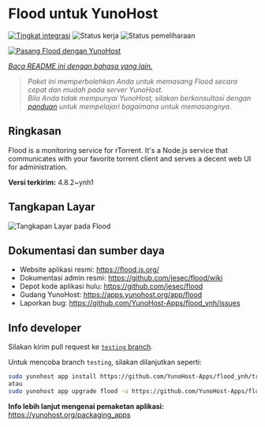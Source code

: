 <!--
N.B.: README ini dibuat secara otomatis oleh <https://github.com/YunoHost/apps/tree/master/tools/readme_generator>
Ini TIDAK boleh diedit dengan tangan.
-->

# Flood untuk YunoHost

[![Tingkat integrasi](https://dash.yunohost.org/integration/flood.svg)](https://ci-apps.yunohost.org/ci/apps/flood/) ![Status kerja](https://ci-apps.yunohost.org/ci/badges/flood.status.svg) ![Status pemeliharaan](https://ci-apps.yunohost.org/ci/badges/flood.maintain.svg)

[![Pasang Flood dengan YunoHost](https://install-app.yunohost.org/install-with-yunohost.svg)](https://install-app.yunohost.org/?app=flood)

*[Baca README ini dengan bahasa yang lain.](./ALL_README.md)*

> *Paket ini memperbolehkan Anda untuk memasang Flood secara cepat dan mudah pada server YunoHost.*  
> *Bila Anda tidak mempunyai YunoHost, silakan berkonsultasi dengan [panduan](https://yunohost.org/install) untuk mempelajari bagaimana untuk memasangnya.*

## Ringkasan

Flood is a monitoring service for rTorrent. It's a Node.js service that communicates with your favorite torrent client and serves a decent web UI for administration.

**Versi terkirim:** 4.8.2~ynh1

## Tangkapan Layar

![Tangkapan Layar pada Flood](./doc/screenshots/screenshot.png)

## Dokumentasi dan sumber daya

- Website aplikasi resmi: <https://flood.js.org/>
- Dokumentasi admin resmi: <https://github.com/jesec/flood/wiki>
- Depot kode aplikasi hulu: <https://github.com/jesec/flood>
- Gudang YunoHost: <https://apps.yunohost.org/app/flood>
- Laporkan bug: <https://github.com/YunoHost-Apps/flood_ynh/issues>

## Info developer

Silakan kirim pull request ke [`testing` branch](https://github.com/YunoHost-Apps/flood_ynh/tree/testing).

Untuk mencoba branch `testing`, silakan dilanjutkan seperti:

```bash
sudo yunohost app install https://github.com/YunoHost-Apps/flood_ynh/tree/testing --debug
atau
sudo yunohost app upgrade flood -u https://github.com/YunoHost-Apps/flood_ynh/tree/testing --debug
```

**Info lebih lanjut mengenai pemaketan aplikasi:** <https://yunohost.org/packaging_apps>
